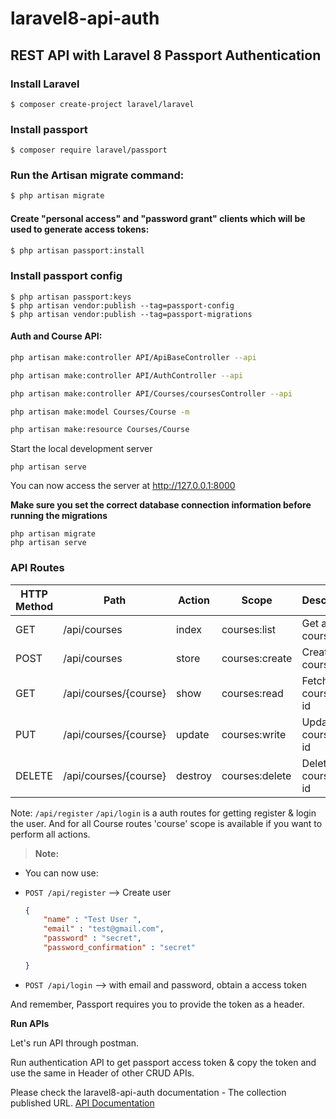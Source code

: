 # laravel8-api-auth

REST API with Laravel 8 Passport Authentication 
-----------------------------------------------

### Install Laravel
```
$ composer create-project laravel/laravel
```
### Install passport
```
$ composer require laravel/passport
```
### Run the Artisan migrate command:
```bash
$ php artisan migrate
```

#### Create "personal access" and "password grant" clients which will be used to generate access tokens:
```bash
$ php artisan passport:install
```
### Install passport config
```
$ php artisan passport:keys
$ php artisan vendor:publish --tag=passport-config
$ php artisan vendor:publish --tag=passport-migrations
```
#### Auth and Course API:
```bash
php artisan make:controller API/ApiBaseController --api

php artisan make:controller API/AuthController --api

php artisan make:controller API/Courses/coursesController --api

php artisan make:model Courses/Course -m

php artisan make:resource Courses/Course
```
Start the local development server

    php artisan serve

You can now access the server at http://127.0.0.1:8000
    
**Make sure you set the correct database connection information before running the migrations**

    php artisan migrate 
    php artisan serve

### API Routes

| HTTP Method	| Path | Action | Scope | Desciption  |
| ----- | ----- | ----- | ---- |------------- |
| GET      | /api/courses | index | courses:list | Get all courses
| POST     | /api/courses | store | courses:create | Create a course
| GET      | /api/courses/{course} | show | courses:read |  Fetch the course by id
| PUT      | /api/courses/{course} | update | courses:write | Update the course by id
| DELETE   | /api/courses/{course} | destroy | courses:delete | Delete the course by id

Note: ```/api/register``` ```/api/login``` is a auth routes for getting register & login the user.
And for all Course routes 'course' scope is available if you want to perform all actions.

> **Note:**
- You can now use:

- ```POST /api/register``` –> Create user 

    ```json
    {
    	"name" : "Test User ",
    	"email" : "test@gmail.com",
    	"password" : "secret",
    	"password_confirmation" : "secret"
    
    }

     ```
     
- ```POST /api/login``` –> with email and password, obtain a access token

And remember, Passport requires you to provide the token as a header.

**Run APIs**

Let's run API through postman.

Run authentication API to get passport access token & copy the token and use the same in Header of other CRUD APIs. 

Please check the laravel8-api-auth documentation - The collection published URL. [API Documentation](https://documenter.getpostman.com/view/10171555/Tz5jfLKe)

